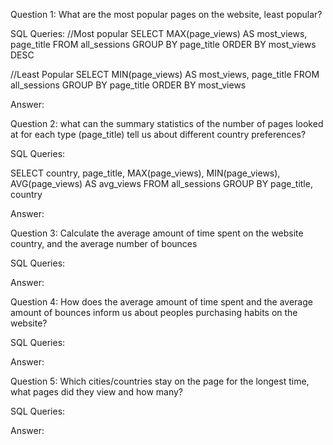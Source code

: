 Question 1: What are the most popular pages on the website, least popular?

SQL Queries: 
//Most popular
SELECT MAX(page_views) AS most_views, page_title
FROM all_sessions
GROUP BY page_title
ORDER BY most_views DESC

//Least Popular
SELECT MIN(page_views) AS most_views, page_title
FROM all_sessions
GROUP BY page_title
ORDER BY most_views 

Answer: 



Question 2: what can the summary statistics of the number of pages looked at for each type (page_title) tell us about 
different country preferences?

SQL Queries:

SELECT country, page_title, MAX(page_views), MIN(page_views), AVG(page_views) AS avg_views
FROM all_sessions 
GROUP BY page_title, country

Answer:


Question 3: Calculate the average amount of time spent on the website country, and the average number of bounces

SQL Queries:

Answer:



Question 4: How does the average amount of time spent and the average amount of bounces
inform us about peoples purchasing habits on the website?

SQL Queries:

Answer:



Question 5: Which cities/countries stay on the page for the longest time, what pages did they view and how many?

SQL Queries:

Answer:
